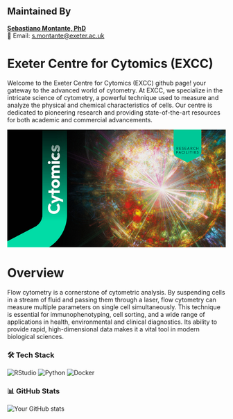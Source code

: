 ## Maintained By

**[Sebastiano Montante, PhD](https://github.com/semontante)**  
📧 Email: [s.montante@exeter.ac.uk](mailto:s.montante@exeter.ac.uk)  

# Exeter Centre for Cytomics (EXCC)

Welcome to the Exeter Centre for Cytomics (EXCC) github page!
your gateway to the advanced world of cytometry. At EXCC, we specialize in the intricate science of cytometry, a powerful technique used to measure and analyze the physical and chemical characteristics of cells. 
Our centre is dedicated to pioneering research and providing state-of-the-art resources for both academic and commercial advancements.

![Project Logo](https://github.com/exeter-cytomics/exeter-cytomics/blob/main/Intro_img/Cytomics-Web-banner-930.jpg) 

# Overview

Flow cytometry is a cornerstone of cytometric analysis. By suspending cells in a stream of fluid and passing them through a laser, flow cytometry can measure multiple parameters on single cell simultaneously. 
This technique is essential for immunophenotyping, cell sorting, and a wide range of applications in health, environmental and clinical diagnostics. 
Its ability to provide rapid, high-dimensional data makes it a vital tool in modern biological sciences.

### 🛠️ Tech Stack
![RStudio](https://img.shields.io/badge/-RStudio-75AADB?logo=rstudio&logoColor=white&style=flat)
![Python](https://img.shields.io/badge/-Python-3776AB?logo=python&logoColor=white&style=flat)
![Docker](https://img.shields.io/badge/-Docker-2496ED?logo=docker&logoColor=white&style=flat)

### 📊 GitHub Stats
![Your GitHub stats](https://github-readme-stats.vercel.app/api?username=exeter-cytomics&show_icons=true&theme=radical)
